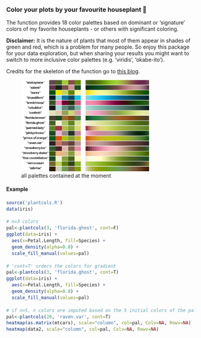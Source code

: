 
<!-- README.md is generated from README.Rmd. Please edit that file -->

### Color your plots by your favourite houseplant :herb:

The function provides 18 color palettes based on dominant or ‘signature’
colors of my favorite houseplants - or others with significant coloring.

**Disclaimer:** It is the nature of plants that most of them appear in
shades of green and red, which is a problem for many people. So enjoy
this package for your data exploration, but when sharing your results
you might want to switch to more inclusive color palettes
(e.g. ‘viridis’, ‘okabe-ito’).

Credits for the skeleton of the function go to [this
blog](https://blog.devgenius.io/create-your-own-color-palette-function-in-r-64c8f21fc786).

<figure>
<img src="palette_names.png" width="350"
alt="all palettes contained at the moment" />
<figcaption aria-hidden="true">all palettes contained at the
moment</figcaption>
</figure>

#### Example

``` r
source('plantcols.R')
data(iris)

# n=3 colors
pal<-plantcols(3, 'florida.ghost', cont=F)
ggplot(data=iris) +
  aes(x=Petal.Length, fill=Species) +
  geom_density(alpha=0.8) +
  scale_fill_manual(values=pal)

# 'cont=T' orders the colors for gradient
pal<-plantcols(3, 'florida.ghost', cont=T)
ggplot(data=iris) +
  aes(x=Petal.Length, fill=Species) +
  geom_density(alpha=0.8) +
  scale_fill_manual(values=pal)

# if n>5, n colors are imputed based on the 5 initial colors of the palette (left column in aboves image)
pal<-plantcols(20, 'raven.var', cont=T)
heatmap(as.matrix(mtcars), scale="column", col=pal, Colv=NA, Rowv=NA)
heatmap(data2, scale="column", col=pal, Colv=NA, Rowv=NA)
```
